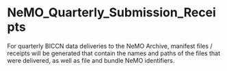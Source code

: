 # NeMO_Quarterly_Submission_Receipts
For quarterly BICCN data deliveries to the NeMO Archive, manifest files / receipts will be generated that contain the names and paths of the files that were delivered, as well as file and bundle NeMO identifiers.

